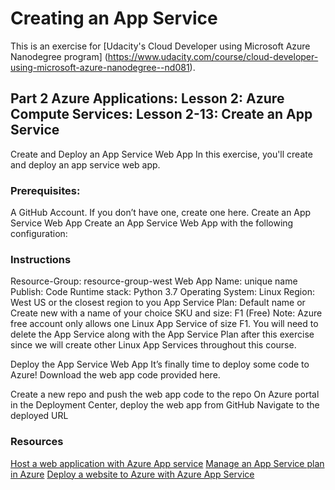 # Creating an App Service 
This is an exercise for [Udacity's Cloud Developer using Microsoft Azure Nanodegree program] (https://www.udacity.com/course/cloud-developer-using-microsoft-azure-nanodegree--nd081).


## Part 2 Azure Applications: Lesson 2: Azure Compute Services: Lesson 2-13: Create an App Service 

Create and Deploy an App Service Web App
In this exercise, you'll create and deploy an app service web app.

### Prerequisites:

A GitHub Account. If you don’t have one, create one here.
Create an App Service Web App
Create an App Service Web App with the following configuration:

### Instructions
Resource-Group: resource-group-west
Web App Name: unique name
Publish: Code
Runtime stack: Python 3.7
Operating System: Linux
Region: West US or the closest region to you
App Service Plan: Default name or Create new with a name of your choice
SKU and size: F1 (Free)
Note: Azure free account only allows one Linux App Service of size F1. You will need to delete the App Service along with the App Service Plan after this exercise since we will create other Linux App Services throughout this course.

Deploy the App Service Web App
It’s finally time to deploy some code to Azure! Download the web app code provided here.

Create a new repo and push the web app code to the repo
On Azure portal in the Deployment Center, deploy the web app from GitHub
Navigate to the deployed URL

### Resources

[Host a web application with Azure App service](https://docs.microsoft.com/en-us/learn/modules/host-a-web-app-with-azure-app-service/?WT.mc_id=udacity_learn-wwl)
[Manage an App Service plan in Azure](https://docs.microsoft.com/en-us/azure/app-service/app-service-plan-manage?WT.mc_id=udacity_learn-wwl)
[Deploy a website to Azure with Azure App Service](https://docs.microsoft.com/en-us/azure/app-service/app-service-plan-manage?WT.mc_id=udacity_learn-wwl)